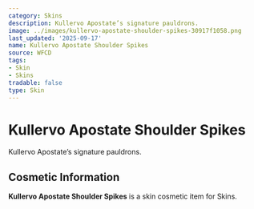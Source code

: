 ```yaml
---
category: Skins
description: Kullervo Apostate’s signature pauldrons.
image: ../images/kullervo-apostate-shoulder-spikes-30917f1058.png
last_updated: '2025-09-17'
name: Kullervo Apostate Shoulder Spikes
source: WFCD
tags:
- Skin
- Skins
tradable: false
type: Skin
---
```


# Kullervo Apostate Shoulder Spikes

Kullervo Apostate’s signature pauldrons.

## Cosmetic Information

**Kullervo Apostate Shoulder Spikes** is a skin cosmetic item for Skins.

